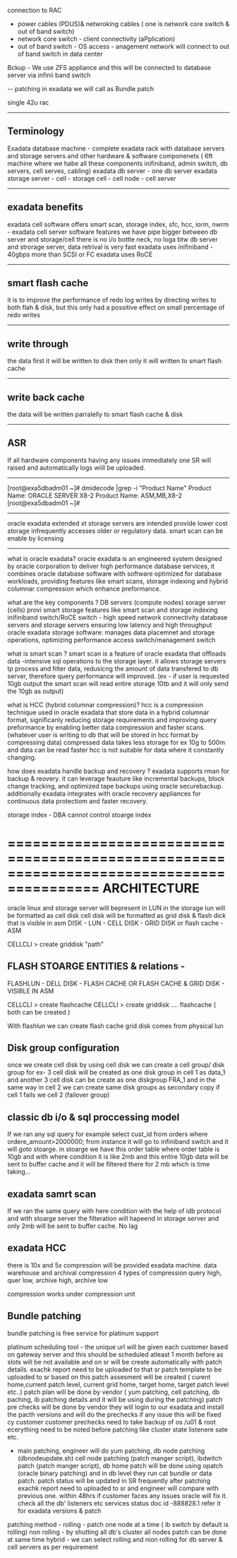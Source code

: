 connection to RAC
-  power cables (PDUS)& netwroking cables ( one is network core switch & out of band switch)
- network core switch - client connectivity (aPplication)
- out of band switch - OS access - anagement network will connect to out of band switch in data center

Bckup -
We use ZFS appliance and this will be connected to database server via infinii band switch

-- patching in exadata we will call as Bundle patch


single 42u rac

----
Terminology
----
Exadata database machine - complete exadata rack with database servers and storage servers and other hardware & software componenets ( 6ft machine where we habe all these components inifiniband, admin switch, db servers, cell serves, cabling)
exadata db server - one db server
exadata storage server - cell - storage cell - cell node - cell server

---
exadata benefits
---
exadata cell software offers smart scan, storage index, sfc, hcc, iorm, nwrm - exadata cell server software features
we have pipe bigger between db server and storage/cell
there is no i/o bottle neck, no loga btw db server and strorage server, data retrival is very fast
exadata uses inifiniband - 40gbps more than SCSI or FC 
exadata uses RoCE

-----
smart flash cache
-----
it is to improve the performance of redo log writes by directing writes to both flah & disk, but this only had a possitive effect on small percentage of redo writes

----
write through
----
the data first it will be written to disk then only it will written to smart flash cache

----
write back cache
---
the data will be written parralelly to smart flash cache & disk

---
ASR 
---
If all hardware components having any issues immediately one SR will raised and automatically logs wiill be uploaded.

---
[root@exa5dbadm01 ~]# dmidecode |grep -i "Product Name"
        Product Name: ORACLE SERVER X8-2
        Product Name: ASM,MB,X8-2
[root@exa5dbadm01 ~]#

---
oracle exadata extended xt storage servers are intended provide lower cost storage infrequently accesses older or regulatory data.
smart scan can be enable by licensing

---
what is oracle exadata?
oracle exadata is an engineered system designed by oracle corporation to deliver high performance database services, it combines oracle database software with software optimized for database workloads, providing features like smart scans, storage indexing and hybrid columnar compression which enhance preformance.

what are the key components ?
DB servers (compute nodes)
sorage server (cells) provi smart storage features like smart scan and storage indexing
inifiniband switch/RoCE switch - high speed network connectivity database servers and storage servers ensuring low latency and high throughput
oracle exadata storage software: manages data placemnet and storage operations, optimizing performance
access switch/management switch

what is smart scan ?
smart scan is a feature of oracle exadata that offloads data -intensive sql operations to the storage layer. it allows storage servers tp process and filter data, redusicng the amount of data transfered to db server, therefore query performance will improved.
(ex - if user is requested 10gb output the smart scan will read entire storage 10tb and it will only send the 10gb as output)

what is HCC (hybrid columnar compression)?
hcc is a compression technique used in oracle exadata that store data in a hybrid columnar format, significanly reducing storage requirements and improving query preformance by enabling better data compression and faster scans.
(whatever user is writing to db that will be stored in hcc format by compressing data)
compressed data takes less storage for ex 10g to 500m and data can be read faster 
hcc is not suitable for data where it constantly changing.

how does exadata handle backup and recovery ?
exadata supports rman for backup & reovery. it can leverage feauture like incremental backups, block change tracking, and optimized tape backups using oracle securebackup. additionally exadata integrates with oracle recovery appliances for continuous data protectiom and faster recovery.


storage index - DBA cannot control stoarge index
 
=========================================================================================
ARCHITECTURE
==============================================================
oracle linux and storage server will bepresent in LUN in the storage
lun will be formatted as cell disk
cell disk will be formatted as grid disk & flash dick that is visible in asm
DISK - LUN - CELL DISK - GRID DISK or flash cache - ASM

CELLCLI > create griddisk "path"

FLASH STOARGE ENTITIES & relations - 
--------
FLASHLUN - DELL DISK - FLASH CACHE OR FLASH CACHE & GRID DISK - VISIBLE IN ASM

CELLCLI > create flashcache 
CELLCLI > create griddisk .... flashcache ( both can be created )

With flashlun we can create flash cache
grid disk comes from physical lun

Disk group configuration
--------------
once we create cell disk by using cell disk we can create a cell group/ disk group
for ex- 3 cell disk will be created as one disk group  in cell 1 as data_1 and another 3 cell disk can be create as one diskgroup FRA_1 and in the same way in cell 2 we can create same disk groups as secondary copy if cell 1 fails we cell 2 (failover group)

classic db i/o & sql proccessing model
-----
If we ran any sql query  for example select cust_id from orders where ordere_amount>2000000; from instance it will go to infiniband switch and it will goto stoarge.
in stoarge we have this order table where order table is 10gb and with where condition it is like 2mb and this entire 10gb data will be sent to buffer cache and it will be filtered there for 2 mb which is time taking...

exadata samrt scan 
-----
If we ran the same query with here condition with the help of idb protocol and with stoarge server the filteration will hapeend in storage server and only 2mb will be sent to buffer cache.
No lag

exadata HCC
----
there is 10x and 5x compression will be provided exadata machine. data warehouse and archival compression
4 types of compression
query high, quer low, archive high, archive low

compression works under compression unit


Bundle patching
-------
bundle patching is free service for platinum support

platinum scheduling tool  - the unique url will be given each customer based on gateway server and this should be scheduled atleast 1 month before as slots will be not available and on sr will be create automatically with patch details.
exachk report need to be uploaded to that sr
patch template to be uploaded to sr
based on this patch assesment will be created ( curent home,current patch level, current grid home, target home, target patch level etc..)
patch plan will be done by vendor ( yum patching, cell patching, db paching, ib patching details and it will be using during the patching)
patch pre checks will be done by vendor they will login to our exadata and install the pacth versions and will do the prechecks if any issue this will be fixed cy customer
customer prechecks need to take backup of os /u01 & root
ecerything need to be noted before patching like cluster state listenere sate etc.
- main patching, engineer will do yum patching, db node patching (dbnodeupdate.sh) cell node patching (patch manger script), ibdwitch patch (patch manger script), db home patch will be done using opatch (oracle binary patching) and in db level they run cat bundle or data patch.
patch status will be updated in SR frequently
after patching exachk report need to uploaded to sr and engineer will compare with previous one.
within 48hrs if customer faces any issues oracle will fix it.
check all the db' listeners etc services status
doc id -888828.1 refer it for exadata versions & patch 

patching method -
rolling  - patch one node at a time ( ib switch by default is rolling)
non rolling - by shutting all db's cluster all nodes patch can be done at same time
hybrid - we can select rolling and nion rolling for db server & cell servers as per requirement


